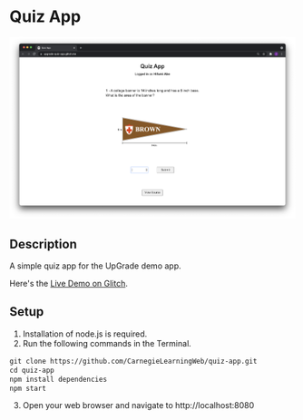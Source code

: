 # Quiz App
<img src="screenshot.png" alt="screenshot" width="1000"/>

## Description
A simple quiz app for the UpGrade demo app.

Here's the [Live Demo on Glitch](https://upgrade-quiz-app.glitch.me/).

## Setup
1. Installation of node.js is required.
2. Run the following commands in the Terminal.
```
git clone https://github.com/CarnegieLearningWeb/quiz-app.git
cd quiz-app
npm install dependencies
npm start
```
3. Open your web browser and navigate to http://localhost:8080
